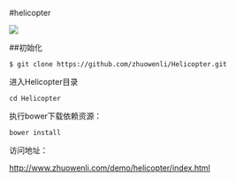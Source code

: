 #helicopter

![](http://zhuowenli.qiniudn.com/2015/09/06/1.png)

##初始化

```
$ git clone https://github.com/zhuowenli/Helicopter.git
```

进入Helicopter目录

```
cd Helicopter
```

执行bower下载依赖资源：

```
bower install
```

访问地址：

http://www.zhuowenli.com/demo/helicopter/index.html